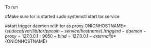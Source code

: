 To run

#Make sure tor is started
sudo systemctl start tor.service

#start trigger daemon with tor as proxy
ONIONHOSTNAME=$(sudo cat /var/lib/tor/ppcoin-service/hostname)
./triggerd -daemon -proxy=127.0.0.1:9050 -bind=127.0.0.1 -externalip=${ONIONHOSTNAME}
